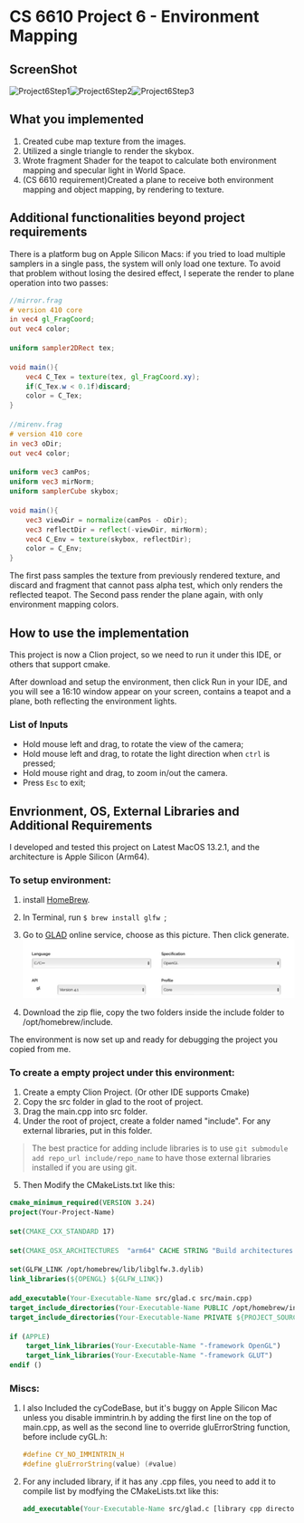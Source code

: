 # CS 6610 Project 6 - Environment Mapping

## ScreenShot
![Project6Step1](assets/Project6Step1.png)![Project6Step2](assets/Project6Step2.png)![Project6Step3](assets/Project6Step3.png)
## What you implemented
1. Created cube map texture from the images.
2. Utilized a single triangle to render the skybox.
3. Wrote fragment Shader for the teapot to calculate both environment mapping and specular light in World Space.
4. (CS 6610 requirement)Created a plane to receive both environment mapping and object mapping, by rendering to texture.

## Additional functionalities beyond project requirements
There is a platform bug on Apple Silicon Macs: if you tried to load multiple samplers in a single pass, the system will only load one texture. To avoid that problem without losing the desired effect, I seperate the render to plane operation into two passes:

```glsl
//mirror.frag
# version 410 core
in vec4 gl_FragCoord;
out vec4 color;

uniform sampler2DRect tex;

void main(){
    vec4 C_Tex = texture(tex, gl_FragCoord.xy);
    if(C_Tex.w < 0.1f)discard;
    color = C_Tex;
}

//mirenv.frag
# version 410 core
in vec3 oDir;
out vec4 color;

uniform vec3 camPos;
uniform vec3 mirNorm;
uniform samplerCube skybox;

void main(){
    vec3 viewDir = normalize(camPos - oDir);
    vec3 reflectDir = reflect(-viewDir, mirNorm);
    vec4 C_Env = texture(skybox, reflectDir);
    color = C_Env;
}
```
The first pass samples the texture from previously rendered texture, and discard and fragment that cannot pass alpha test, which only renders the reflected teapot. The Second pass render the plane again, with only environment mapping colors.
## How to use the implementation

This project is now a Clion project, so we need to run it under this IDE, or others that support cmake.

After download and setup the environment, then click Run in your IDE, and you will see a 16:10 window appear on your screen, contains a teapot and a plane, both reflecting the environment lights.

### List of Inputs

* Hold mouse left and drag, to rotate the view of the camera;
* Hold mouse left and drag, to rotate the light direction when ```ctrl``` is pressed; 
* Hold mouse right and drag, to zoom in/out the camera.
* Press ```Esc``` to exit; 

## Envrionment, OS, External Libraries and Additional Requirements
I developed and tested this project on Latest MacOS 13.2.1, and the architecture is Apple Silicon (Arm64). 

### To setup environment:

1. install [HomeBrew](https://brew.sh).
2. In Terminal, run ```$ brew install glfw ```;
3. Go to [GLAD](https://glad.dav1d.de) online service, choose as this picture. Then click generate. ![](assets/GLAD.jpg)


4. Download the zip flie, copy the two folders inside the include folder to /opt/homebrew/include. 

The environment is now set up and ready for debugging the project you copied from me.
### To create a empty project under this environment:

1. Create a empty Clion Project. (Or other IDE supports Cmake)
2. Copy the src folder in glad to the root of project. 
3. Drag the main.cpp into src folder.
4. Under the root of project, create a folder named "include". For any external libraries, put in this folder. 
> The best practice for adding include libraries is to use ```git submodule add repo_url include/repo_name``` to have those external libraries installed if you are using git.
5. Then Modify the CMakeLists.txt like this:
```cmake
cmake_minimum_required(VERSION 3.24)
project(Your-Project-Name)

set(CMAKE_CXX_STANDARD 17)

set(CMAKE_OSX_ARCHITECTURES  "arm64" CACHE STRING "Build architectures for Mac OS X" FORCE)

set(GLFW_LINK /opt/homebrew/lib/libglfw.3.dylib)
link_libraries(${OPENGL} ${GLFW_LINK})

add_executable(Your-Executable-Name src/glad.c src/main.cpp)
target_include_directories(Your-Executable-Name PUBLIC /opt/homebrew/include)
target_include_directories(Your-Executable-Name PRIVATE ${PROJECT_SOURCE_DIR}/include)

if (APPLE)
    target_link_libraries(Your-Executable-Name "-framework OpenGL")
    target_link_libraries(Your-Executable-Name "-framework GLUT")
endif ()
```

### Miscs:

1. I also Included the cyCodeBase, but it's buggy on Apple Silicon Mac unless you disable immintrin.h by adding the first line on the top of main.cpp, as well as the second line to override gluErrorString function, before include cyGL.h:
    ```cpp
    #define CY_NO_IMMINTRIN_H
    #define gluErrorString(value) (#value)
    ```
2. For any included library, if it has any .cpp files, you need to add it to compile list by modfying the CMakeLists.txt like this:
    ```cmake
    add_executable(Your-Executable-Name src/glad.c [library cpp directories] src/main.cpp)
    ```